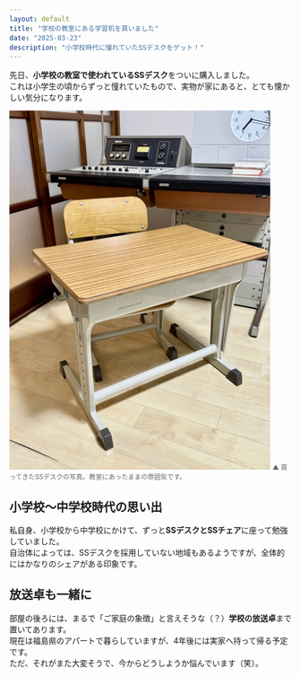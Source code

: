 ```yaml
---
layout: default
title: "学校の教室にある学習机を買いました"
date: "2025-03-23"
description: "小学校時代に憧れていたSSデスクをゲット！"
---
```


先日、**小学校の教室で使われているSSデスク**をついに購入しました。  
これは小学生の頃からずっと憧れていたもので、実物が家にあると、とても懐かしい気分になります。

![購入したSSデスク](assets/ss.png)
<small style="color:#666;">▲ 買ってきたSSデスクの写真。教室にあったままの雰囲気です。</small>

## 小学校〜中学校時代の思い出

私自身、小学校から中学校にかけて、ずっと**SSデスクとSSチェア**に座って勉強していました。  
自治体によっては、SSデスクを採用していない地域もあるようですが、全体的にはかなりのシェアがある印象です。

## 放送卓も一緒に

部屋の後ろには、まるで「ご家庭の象徴」と言えそうな（？）**学校の放送卓**まで置いてあります。  
現在は福島県のアパートで暮らしていますが、4年後には実家へ持って帰る予定です。  
ただ、それがまた大変そうで、今からどうしようか悩んでいます（笑）。
